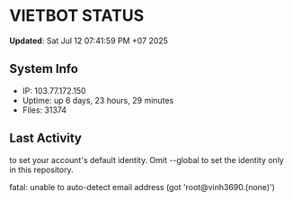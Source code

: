 # VIETBOT STATUS
**Updated**: Sat Jul 12 07:41:59 PM +07 2025

## System Info
- IP: 103.77.172.150
- Uptime: up 6 days, 23 hours, 29 minutes
- Files: 31374

## Last Activity

to set your account's default identity.
Omit --global to set the identity only in this repository.

fatal: unable to auto-detect email address (got 'root@vinh3690.(none)')
